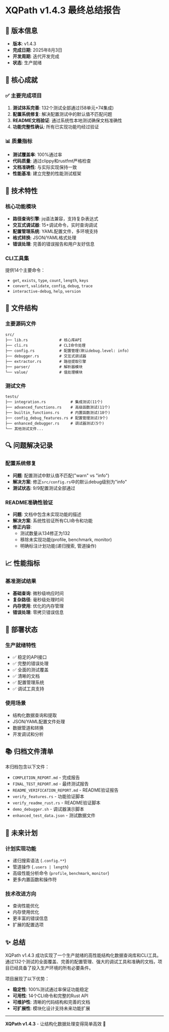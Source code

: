 # XQPath v1.4.3 最终总结报告

## 📅 版本信息
- **版本**: v1.4.3
- **完成日期**: 2025年8月3日
- **开发周期**: 迭代开发完成
- **状态**: 生产就绪

## 🎯 核心成就

### ✅ 主要完成项目
1. **测试体系完善**: 132个测试全部通过(58单元+74集成)
2. **配置系统修复**: 解决配置测试中的默认值不匹配问题
3. **README文档验证**: 通过系统性本地测试确保文档准确性
4. **功能完整性确认**: 所有已实现功能均经过验证

### 📊 质量指标
- **测试覆盖率**: 100%通过率
- **代码质量**: 通过clippy和rustfmt严格检查
- **文档准确性**: 与实际实现保持一致
- **性能基准**: 建立完整的性能测试框架

## 🔧 技术特性

### 核心功能模块
- **路径查询引擎**: jq语法兼容，支持复杂表达式
- **交互式调试器**: 15+调试命令，实时查询调试
- **配置管理系统**: YAML配置文件，多环境支持
- **格式转换**: JSON/YAML格式处理
- **错误处理**: 完善的错误报告和用户友好信息

### CLI工具集
提供14个主要命令：
- `get`, `exists`, `type`, `count`, `length`, `keys`
- `convert`, `validate`, `config`, `debug`, `trace`
- `interactive-debug`, `help`, `version`

## 📁 文件结构

### 主要源码文件
```
src/
├── lib.rs              # 核心库API
├── cli.rs              # CLI命令处理
├── config.rs           # 配置管理(默认debug.level: info)
├── debugger.rs         # 交互式调试器
├── extractor.rs        # 路径提取引擎
├── parser/             # 解析器模块
└── value/              # 值处理模块
```

### 测试文件
```
tests/
├── integration.rs           # 集成测试(11个)
├── advanced_functions.rs    # 高级函数测试(11个)
├── builtin_functions.rs     # 内置函数测试(18个)
├── config_debug_features.rs # 配置管理测试(9个)
├── enhanced_debugger.rs     # 调试器测试(5个)
└── 其他测试文件...
```

## 🔍 问题解决记录

### 配置系统修复
- **问题**: 配置测试中默认值不匹配("warn" vs "info")
- **解决方案**: 修正`src/config.rs`中的默认debug级别为"info"
- **测试状态**: 9/9配置测试全部通过

### README准确性验证
- **问题**: 文档中包含未实现功能的描述
- **解决方案**: 系统性验证所有CLI命令和功能
- **修正内容**: 
  - 测试数量从134修正为132
  - 移除未实现功能(profile, benchmark, monitor)
  - 明确标注计划功能(递归搜索, 管道操作)

## 📈 性能指标

### 基准测试结果
- **基础查询**: 微秒级响应时间
- **复杂路径**: 毫秒级处理时间
- **内存使用**: 优化的内存管理
- **错误处理**: 零拷贝错误信息

## 🚀 部署状态

### 生产就绪特性
- ✅ 稳定的API接口
- ✅ 完整的错误处理
- ✅ 全面的测试覆盖
- ✅ 清晰的文档
- ✅ 配置管理系统
- ✅ 调试工具支持

### 使用场景
- 结构化数据查询和提取
- JSON/YAML配置文件处理
- 数据管道和转换
- 开发调试和分析

## 📚 归档文件清单

本归档包含以下文件：
- `COMPLETION_REPORT.md` - 完成报告
- `FINAL_TEST_REPORT.md` - 最终测试报告
- `README_VERIFICATION_REPORT.md` - README验证报告
- `verify_features.rs` - 功能验证脚本
- `verify_readme_rust.rs` - README验证脚本
- `demo_debugger.sh` - 调试器演示脚本
- `enhanced_test_data.json` - 测试数据文件

## 🔮 未来计划

### 计划实现功能
- 递归搜索语法 (`.config.**`)
- 管道操作 (`.users | length`)
- 高级性能分析命令 (`profile`, `benchmark`, `monitor`)
- 更多内置函数和操作符

### 技术改进方向
- 查询性能优化
- 内存使用优化
- 更丰富的错误信息
- 扩展的配置选项

## ✨ 总结

XQPath v1.4.3 成功实现了一个生产就绪的高性能结构化数据查询库和CLI工具。通过132个测试的全面覆盖、完善的配置管理、强大的调试工具和准确的文档，项目已经具备了投入生产环境的所有必要条件。

项目展现了以下优势：
- **稳定性**: 100%测试通过率保证功能稳定
- **可用性**: 14个CLI命令和完整的Rust API
- **可维护性**: 清晰的代码结构和完善的文档
- **可扩展性**: 模块化设计支持未来功能扩展

---

**XQPath v1.4.3** - 让结构化数据处理变得简单高效 🚀
